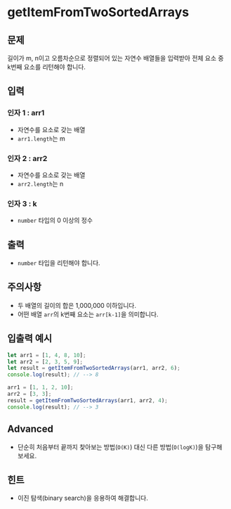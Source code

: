 # **getItemFromTwoSortedArrays**

## **문제**

길이가 m, n이고 오름차순으로 정렬되어 있는 자연수 배열들을 입력받아 전체 요소 중 k번째 요소를 리턴해야 합니다.

## **입력**

### **인자 1 : arr1**

- 자연수를 요소로 갖는 배열
- `arr1.length`는 m

### **인자 2 : arr2**

- 자연수를 요소로 갖는 배열
- `arr2.length`는 n

### **인자 3 : k**

- `number` 타입의 0 이상의 정수

## **출력**

- `number` 타입을 리턴해야 합니다.

## **주의사항**

- 두 배열의 길이의 합은 1,000,000 이하입니다.
- 어떤 배열 `arr`의 k번째 요소는 `arr[k-1]`을 의미합니다.

## **입출력 예시**

```jsx
let arr1 = [1, 4, 8, 10];
let arr2 = [2, 3, 5, 9];
let result = getItemFromTwoSortedArrays(arr1, arr2, 6);
console.log(result); // --> 8

arr1 = [1, 1, 2, 10];
arr2 = [3, 3];
result = getItemFromTwoSortedArrays(arr1, arr2, 4);
console.log(result); // --> 3
```

## **Advanced**

- 단순히 처음부터 끝까지 찾아보는 방법(`O(K)`) 대신 다른 방법(`O(logK)`)을 탐구해 보세요.

## **힌트**

- 이진 탐색(binary search)을 응용하여 해결합니다.